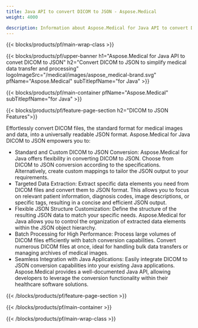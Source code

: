 ```yaml
---
title: Java API to convert DICOM to JSON - Aspose.Medical
weight: 4000

description: Information about Aspose.Medical for Java API to convert DICOM to JSON
---
```


{{< blocks/products/pf/main-wrap-class >}}

{{< blocks/products/pf/upper-banner h1="Aspose.Medical for Java API to convet DICOM to JSON" h2="Convert DICOM to JSON to simplify medical data transfer and processing" logoImageSrc="/medical/images/aspose_medical-brand.svg" pfName="Aspose.Medical" subTitlepfName="for Java" >}}

{{< blocks/products/pf/main-container pfName="Aspose.Medical" subTitlepfName="for Java" >}}

{{< blocks/products/pf/feature-page-section h2="DICOM to JSON Features">}}

<p>Effortlessly convert DICOM files, the standard format for medical images and data, into a universally readable JSON format. Aspose.Medical for Java DICOM to JSON empowers you to:</p>

<ul>
<li>Standard and Custom DICOM to JSON Conversion: Aspose.Medical for Java offers flexibility in converting DICOM to JSON. Choose from DICOM to JSON conversion according to the specifications. Alternatively, create custom mappings to tailor the JSON output to your requirements.</li>
<li>Targeted Data Extraction: Extract specific data elements you need from DICOM files and convert them to JSON format. This allows you to focus on relevant patient information, diagnosis codes, image descriptions, or specific tags, resulting in a concise and efficient JSON output.</li>
<li>Flexible JSON Structure Customization: Define the structure of the resulting JSON data to match your specific needs. Aspose.Medical for Java allows you to control the organization of extracted data elements within the JSON object hierarchy.</li>
<li>Batch Processing for High Performance:  Process large volumes of DICOM files efficiently with batch conversion capabilities. Convert numerous DICOM files at once, ideal for handling bulk data transfers or managing archives of medical images.</li>
<li>Seamless Integration with Java Applications: Easily integrate DICOM to JSON conversion capabilities into your existing Java applications.  Aspose.Medical provides a well-documented Java API, allowing developers to leverage the conversion functionality within their healthcare software solutions.</li>
</ul>

{{< /blocks/products/pf/feature-page-section >}}

{{< /blocks/products/pf/main-container >}}

{{< /blocks/products/pf/main-wrap-class >}}